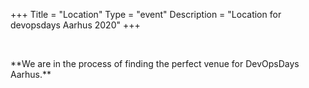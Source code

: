 +++
Title = "Location"
Type = "event"
Description = "Location for devopsdays Aarhus 2020"
+++

<br/>

<p>
**We are in the process of finding the perfect venue for DevOpsDays Aarhus.**
<p>


<!-- Uncomment this only if you have set the coordinates for your location in the config yaml. Get Latitude and Longitude of a Point: http://itouchmap.com/latlong.html -->
<!-- {{< event_map >}} -->
